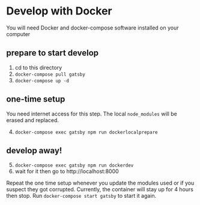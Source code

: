 # Develop with Docker

You will need Docker and docker-compose software installed on your computer

## prepare to start develop
1. cd to this directory
2. `docker-compose pull gatsby`
3. `docker-compose up -d`

## one-time setup
You need internet access for this step.
The local `node_modules` will be erased and replaced.

4. `docker-compose exec gatsby npm run dockerlocalprepare`

## develop away!
5. `docker-compose exec gatsby npm run dockerdev`
6. wait for it then go to http://localhost:8000

Repeat the one time setup whenever you update the modules used or if you suspect they got corrupted.
Currently, the container will stay up for 4 hours then stop. Run `docker-compose start gatsby` to start it again.
